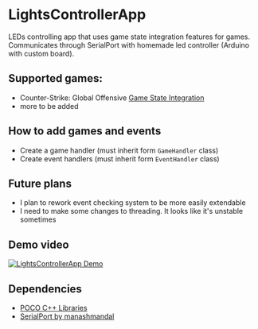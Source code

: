# LightsControllerApp

LEDs controlling app that uses game state integration features for games.
Communicates through SerialPort with homemade led controller (Arduino with custom board).

## Supported games:
- Counter-Strike: Global Offensive [Game State Integration](https://developer.valvesoftware.com/wiki/Counter-Strike:_Global_Offensive_Game_State_Integration)
- more to be added

## How to add games and events

- Create a game handler (must inherit form `GameHandler` class)
- Create event handlers (must inherit form `EventHandler` class)

## Future plans

- I plan to rework event checking system to be more easily extendable
- I need to make some changes to threading. It looks like it's unstable sometimes

## Demo video
[![LightsControllerApp Demo](https://img.youtube.com/vi/zLkzEQQWokk/0.jpg)](https://www.youtube.com/watch?v=zLkzEQQWokk)

## Dependencies
- [POCO C++ Libraries](https://pocoproject.org/)
- [SerialPort by manashmandal](https://github.com/manashmandal/SerialPort)
